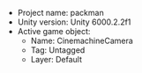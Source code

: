 <!-- UNITY CODE ASSIST INSTRUCTIONS START -->
- Project name: packman
- Unity version: Unity 6000.2.2f1
- Active game object:
  - Name: CinemachineCamera
  - Tag: Untagged
  - Layer: Default
<!-- UNITY CODE ASSIST INSTRUCTIONS END -->